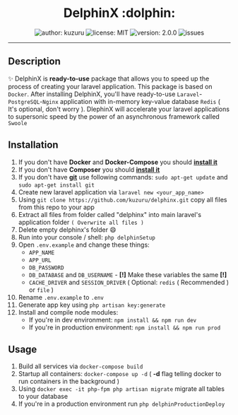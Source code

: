 <h1 align="center">DelphinX :dolphin:</h1>

<p align="center">
  <img src="https://img.shields.io/badge/author-kuzuru-blue" alt="author: kuzuru">
  <img src="https://img.shields.io/npm/l/apache" alt="license: MIT">
  <img src="https://img.shields.io/badge/version-2.0.0-informational" alt="version: 2.0.0">
  <img src="https://img.shields.io/github/issues/kuzuru/delphinx" alt="issues">
 </p>
 
***

## Description
:sparkles: DelphinX is **ready-to-use** package that allows you to speed up the process of creating your laravel application. This package is based on `Docker`. After installing DelphinX, you'll have ready-to-use `Laravel`-`PostgreSQL`-`Nginx` application with in-memory key-value database `Redis` ( It's optional, don't worry ). DlephinX will accelerate your laravel applications to supersonic speed by the power of an asynchronous framework called `Swoole`

## Installation
1. If you don't have **Docker** and **Docker-Compose** you should **[install it](https://docs.docker.com/compose/install/)**
2. If you don't have **Composer** you should **[install it](https://getcomposer.org/)**
3. If you don't have **[git](https://git-scm.com/)** use following commands: `sudo apt-get update` and `sudo apt-get install git`
4. Create new laravel application via `laravel new <your_app_name>`
5. Using `git clone https://github.com/kuzuru/delphinx.git` copy all files from this repo to your app
6. Extract all files from folder called "delphinx" into main laravel's application folder `( Overwrite all files )`
7. Delete empty delphinx's folder :smile:
8. Run into your console / shell: `php delphinSetup`
9. Open `.env.example` and change these things:
    * `APP_NAME`
    * `APP_URL`
    * `DB_PASSWORD`
    * `DB_DATABASE` and `DB_USERNAME` - **[!]** Make these variables the same **[!]**
    * `CACHE_DRIVER` and `SESSION_DRIVER` ( Optional: `redis` ( Recommended ) or `file` )
10. Rename `.env.example` to `.env`
11. Generate app key using `php artisan key:generate`
12. Install and compile node modules:
    * If you're in dev environment: `npm install && npm run dev`
    * If you're in production environment: `npm install && npm run prod`

## Usage
1. Build all services via `docker-compose build`
2. Startup all containers: `docker-compose up -d` ( **-d** flag telling docker to run containers in the background )
3. Using `docker exec -it php-fpm php artisan migrate` migrate all tables to your database
4. If you're in a production environment run `php delphinProductionDeploy`